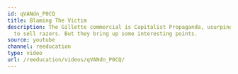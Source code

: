 ```yaml
---
id: qVANdn_P0CQ
title: Blaming The Victim
description: The Gillette commercial is Capitalist Propaganda, usurping a movement
  to sell razors. But they bring up some interesting points.
source: youtube
channel: reeducation
type: video
url: /reeducation/videos/qVANdn_P0CQ/
---
```

